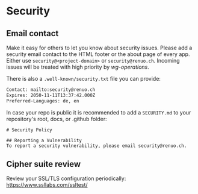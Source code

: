 # Security

## Email contact

Make it easy for others to let you know about security issues.
Please add a security email contact to the HTML footer or the about page of every app.
Either use `security@<project-domain>` or `security@renuo.ch`.
Incoming issues will be treated with high priority by _wg-operations_.

There is also a `.well-known/security.txt` file you can provide:

```txt
Contact: mailto:security@renuo.ch
Expires: 2050-11-11T13:37:42.000Z
Preferred-Languages: de, en
```

In case your repo is public it is recommended to add a `SECURITY.md` to your repository's root, docs, or .github folder:
```
# Security Policy

## Reporting a Vulnerability
To report a security vulnerability, please email security@renuo.ch.
```

## Cipher suite review

Review your SSL/TLS configuration periodically: <https://www.ssllabs.com/ssltest/>

